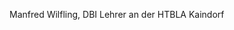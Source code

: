 Manfred Wilfling, DBI Lehrer an der HTBLA Kaindorf
<!---
wi-htl-kaindorf/wi-htl-kaindorf is a ✨ special ✨ repository because its `README.md` (this file) appears on your GitHub profile.
You can click the Preview link to take a look at your changes.
--->
